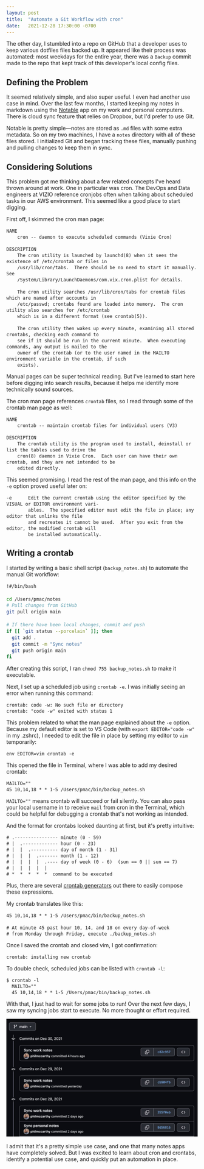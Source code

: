 ```yaml
---
layout: post
title:  "Automate a Git Workflow with cron"
date:   2021-12-28 17:30:00 -0700
---
```


The other day, I stumbled into a repo on GitHub that a developer uses to keep various dotfiles files backed up. It appeared like their process was automated: most weekdays for the entire year, there was a `Backup` commit made to the repo that kept track of this developer's local config files.

## Defining the Problem

It seemed relatively simple, and also super useful. I even had another use case in mind. Over the last few months, I started keeping my notes in markdown using the [Notable](https://notable.app/) app on my work and personal computers. There is cloud sync feature that relies on Dropbox, but I'd prefer to use Git.

Notable is pretty simple—notes are stored as `.md` files with some extra metadata. So on my two machines, I have a `notes` directory with all of these files stored. I initialized Git and began tracking these files, manually pushing and pulling changes to keep them in sync.

## Considering Solutions

This problem got me thinking about a few related concepts I've heard thrown around at work. One in particular was cron. The DevOps and Data engineers at VIZIO reference cronjobs often when talking about scheduled tasks in our AWS environment. This seemed like a good place to start digging.

First off, I skimmed the cron man page:

```
NAME
    cron -- daemon to execute scheduled commands (Vixie Cron)

DESCRIPTION
    The cron utility is launched by launchd(8) when it sees the existence of /etc/crontab or files in
    /usr/lib/cron/tabs.  There should be no need to start it manually.  See
    /System/Library/LaunchDaemons/com.vix.cron.plist for details.

    The cron utility searches /usr/lib/cron/tabs for crontab files which are named after accounts in
    /etc/passwd; crontabs found are loaded into memory.  The cron utility also searches for /etc/crontab
    which is in a different format (see crontab(5)).

    The cron utility then wakes up every minute, examining all stored crontabs, checking each command to
    see if it should be run in the current minute.  When executing commands, any output is mailed to the
    owner of the crontab (or to the user named in the MAILTO environment variable in the crontab, if such
    exists).
```

Manual pages can be super technical reading. But I've learned to start here before digging into search results, because it helps me identify more technically sound sources.

The cron man page references `crontab` files, so I read through some of the crontab man page as well:

```
NAME
    crontab -- maintain crontab files for individual users (V3)

DESCRIPTION
    The crontab utility is the program used to install, deinstall or list the tables used to drive the
    cron(8) daemon in Vixie Cron.  Each user can have their own crontab, and they are not intended to be
    edited directly.
```

This seemed promising. I read the rest of the man page, and this info on the `-e` option proved useful later on:

```
-e      Edit the current crontab using the editor specified by the VISUAL or EDITOR environment vari-
        ables.  The specified editor must edit the file in place; any editor that unlinks the file
        and recreates it cannot be used.  After you exit from the editor, the modified crontab will
        be installed automatically.
```

## Writing a crontab

I started by writing a basic shell script (`backup_notes.sh`) to automate the manual Git workflow:

```sh
!#/bin/bash

cd /Users/pmac/notes
# Pull changes from GitHub
git pull origin main

# If there have been local changes, commit and push
if [[ `git status --porcelain` ]]; then
  git add .
  git commit -m "Sync notes"
  git push origin main
fi
```

After creating this script, I ran `chmod 755 backup_notes.sh` to make it executable.

Next, I set up a scheduled job using `crontab -e`. I was initially seeing an error when running this command:

```
crontab: code -w: No such file or directory
crontab: "code -w" exited with status 1
```

This problem related to what the man page explained about the `-e` option. Because my default editor is set to VS Code (with `export EDITOR="code -w"` in my .zshrc), I needed to edit the file in place by setting my editor to `vim` temporarily:

```
env EDITOR=vim crontab -e
```

This opened the file in Terminal, where I was able to add my desired crontab:

```
MAILTO=""
45 10,14,18 * * 1-5 /Users/pmac/bin/backup_notes.sh
```

`MAILTO=""` means crontab will succeed or fail silently. You can also pass your local username in to receive `mail` from cron in the Terminal, which could be helpful for debugging a crontab that's not working as intended.

And the format for crontabs looked daunting at first, but it's pretty intuitive:

```
# .---------------- minute (0 - 59)
# |  .------------- hour (0 - 23)
# |  |  .---------- day of month (1 - 31)
# |  |  |  .------- month (1 - 12)
# |  |  |  |  .---- day of week (0 - 6)  (sun == 0 || sun == 7)
# |  |  |  |  |
# *  *  *  *  *  command to be executed
```

Plus, there are several [crontab generators](https://crontab.guru/#45_10,14,18_*_*_1-5) out there to easily compose these expressions.

My crontab translates like this:

```
45 10,14,18 * * 1-5 /Users/pmac/bin/backup_notes.sh

# At minute 45 past hour 10, 14, and 18 on every day-of-week
# from Monday through Friday, execute ./backup_notes.sh
```

Once I saved the crontab and closed vim, I got confirmation:

```
crontab: installing new crontab
```

To double check, scheduled jobs can be listed with `crontab -l`:

```
$ crontab -l
  MAILTO=""
  45 10,14,18 * * 1-5 /Users/pmac/bin/backup_notes.sh
```

With that, I just had to wait for some jobs to run! Over the next few days, I saw my syncing jobs start to execute. No more thought or effort required.

![crontab-commits](/assets/images/crontab-commits.jpg)

I admit that it's a pretty simple use case, and one that many notes apps have completely solved. But I was excited to learn about cron and crontabs, identify a potential use case, and quickly put an automation in place.
